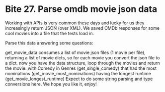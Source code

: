 # Bite 27. Parse omdb movie json data

Working with APIs is very common these days and lucky for us they increasingly return JSON (over XML). We saved OMDb responses for some cool movies into a file that the tests load in.

Parse this data answering some questions:

get_movie_data consumes a list of movie json files (1 movie per file), returning a list of movie dicts, so for each movie you convert the json file to a dict.
now you have the data structure, loop through the movies and return the movie:
with Comedy in Genres (get_single_comedy)
that had the most nominations (get_movie_most_nominations)
having the longest runtime (get_movie_longest_runtime)
Expect to do some string parsing and type conversions here. We hope you like it, enjoy!